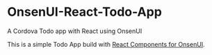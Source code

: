 # OnsenUI-React-Todo-App
A Cordova Todo app with React using OnsenUI

This is a simple Todo App build with [React Components for OnsenUI](https://onsen.io/v2/react.html). 
